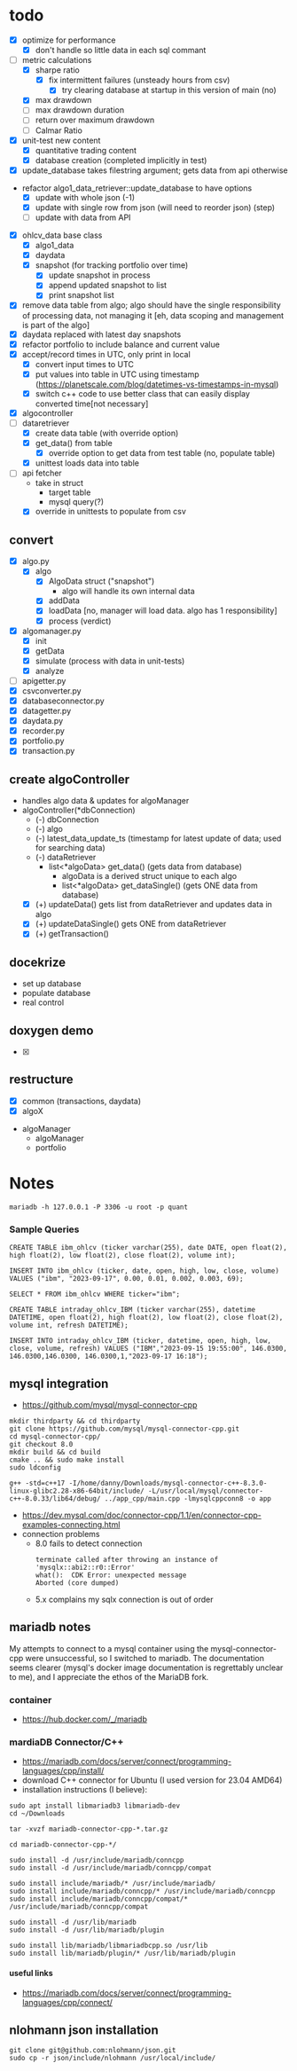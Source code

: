 # todo
- [x] optimize for performance
  - [x] don't handle so little data in each sql commant
- [ ] metric calculations
  - [x] sharpe ratio
    - [x] fix intermittent failures (unsteady hours from csv)
      - [x] try clearing database at startup in this version of main (no)
  - [x] max drawdown
  - [ ] max drawdown duration
  - [ ] return over maximum drawdown
  - [ ] Calmar Ratio
- [x] unit-test new content
  - [x] quantitative trading content
  - [x] database creation (completed implicitly in test)
- [x] update_database takes filestring argument; gets data from api otherwise
- refactor algo1_data_retriever::update_database to have options
  - [x] update with whole json (-1)
  - [x] update with single row from json (will need to reorder json) (step)
  - [ ] update with data from API
- [x] ohlcv_data base class
  - [x] algo1_data
  - [x] daydata
  - [x] snapshot (for tracking portfolio over time)
    - [x] update snapshot in process
    - [x] append updated snapshot to list
    - [x] print snapshot list
- [x] remove data table from algo; algo should have the single responsibility of processing data, not managing it [eh, data scoping and management is part of the algo]
- [x] daydata replaced with latest day snapshots
- [x] refactor portfolio to include balance and current value
- [x] accept/record times in UTC, only print in local
  - [x] convert input times to UTC
  - [x] put values into table in UTC using timestamp (https://planetscale.com/blog/datetimes-vs-timestamps-in-mysql)
  - [x] switch c++ code to use better class that can easily display converted time[not necessary]
- [x] algocontroller
- [ ] dataretriever
  - [x] create data table (with override option)
  - [x] get_data() from table
    - [x] override option to get data from test table (no, populate table)
  - [x] unittest loads data into table
- [ ] api fetcher
  - take in struct
    - target table
    - mysql query(?)
  - [x] override in unittests to populate from csv
## convert
- [x] algo.py
  - [x] algo
    - [x] AlgoData struct ("snapshot")
      - algo will handle its own internal data
    - [x] addData
    - [x] loadData [no, manager will load data.  algo has 1 responsibility]
    - [x] process (verdict)
- [x] algomanager.py
  - [x] init
  - [x] getData
  - [x] simulate (process with data in unit-tests)
  - [x] analyze
- [ ] apigetter.py
- [x] csvconverter.py
- [x] databaseconnector.py
- [x] datagetter.py
- [x] daydata.py
- [x] recorder.py
- [x] portfolio.py
- [x] transaction.py

## create algoController
- handles algo data & updates for algoManager
- algoController(*dbConnection)
  - (-) dbConnection
  - (-) algo
  - (-) latest_data_update_ts (timestamp for latest update of data; used for searching data)
  - (-) dataRetriever
    - list<*algoData> get_data() (gets data from database)
      - algoData is a derived struct unique to each algo
      - list<*algoData> get_dataSingle() (gets ONE data from database)
   - [x] (+) updateData() gets list from dataRetriever and updates data in algo
    - [x] (+) updateDataSingle() gets ONE from dataRetriever
  - [x] (+) getTransaction()

## docekrize
- set up database
- populate database
- real control

## doxygen demo
- [x]

## restructure
- [x] common (transactions, daydata)
- [x] algoX
- algoManager
  - algoManager
  - portfolio






# Notes
```
mariadb -h 127.0.0.1 -P 3306 -u root -p quant
```

### Sample Queries
```
CREATE TABLE ibm_ohlcv (ticker varchar(255), date DATE, open float(2), high float(2), low float(2), close float(2), volume int);

INSERT INTO ibm_ohlcv (ticker, date, open, high, low, close, volume) VALUES ("ibm", "2023-09-17", 0.00, 0.01, 0.002, 0.003, 69);

SELECT * FROM ibm_ohlcv WHERE ticker="ibm";
```

```
CREATE TABLE intraday_ohlcv_IBM (ticker varchar(255), datetime DATETIME, open float(2), high float(2), low float(2), close float(2), volume int, refresh DATETIME);

INSERT INTO intraday_ohlcv_IBM (ticker, datetime, open, high, low, close, volume, refresh) VALUES ("IBM","2023-09-15 19:55:00", 146.0300, 146.0300,146.0300, 146.0300,1,"2023-09-17 16:18");
```
## mysql integration
- https://github.com/mysql/mysql-connector-cpp
```
mkdir thirdparty && cd thirdparty
git clone https://github.com/mysql/mysql-connector-cpp.git
cd mysql-connector-cpp/
git checkout 8.0
mkdir build && cd build
cmake .. && sudo make install
sudo ldconfig
```
```
g++ -std=c++17 -I/home/danny/Downloads/mysql-connector-c++-8.3.0-linux-glibc2.28-x86-64bit/include/ -L/usr/local/mysql/connector-c++-8.0.33/lib64/debug/ ../app_cpp/main.cpp -lmysqlcppconn8 -o app
```
- https://dev.mysql.com/doc/connector-cpp/1.1/en/connector-cpp-examples-connecting.html
- connection problems 
  - 8.0 fails to detect connection
    ```
    terminate called after throwing an instance of 'mysqlx::abi2::r0::Error'
    what():  CDK Error: unexpected message
    Aborted (core dumped)
    ```
  - 5.x complains my sqlx connection is out of order

## mariadb notes
My attempts to connect to a mysql container using the mysql-connector-cpp were unsuccessful, so I switched to mariadb.  The documentation seems clearer (mysql's docker image documentation is regrettably unclear to me), and I appreciate the ethos of the MariaDB fork.

### container
- https://hub.docker.com/_/mariadb
### mardiaDB Connector/C++
- https://mariadb.com/docs/server/connect/programming-languages/cpp/install/
- download C++ connector for Ubuntu (I used version for 23.04 AMD64)
- installation instructions (I believe):
```
sudo apt install libmariadb3 libmariadb-dev
cd ~/Downloads

tar -xvzf mariadb-connector-cpp-*.tar.gz

cd mariadb-connector-cpp-*/

sudo install -d /usr/include/mariadb/conncpp
sudo install -d /usr/include/mariadb/conncpp/compat

sudo install include/mariadb/* /usr/include/mariadb/
sudo install include/mariadb/conncpp/* /usr/include/mariadb/conncpp
sudo install include/mariadb/conncpp/compat/* /usr/include/mariadb/conncpp/compat

sudo install -d /usr/lib/mariadb
sudo install -d /usr/lib/mariadb/plugin

sudo install lib/mariadb/libmariadbcpp.so /usr/lib
sudo install lib/mariadb/plugin/* /usr/lib/mariadb/plugin
```
#### useful links
- https://mariadb.com/docs/server/connect/programming-languages/cpp/connect/

## nlohmann json installation
```
git clone git@github.com:nlohmann/json.git
sudo cp -r json/include/nlohmann /usr/local/include/
```